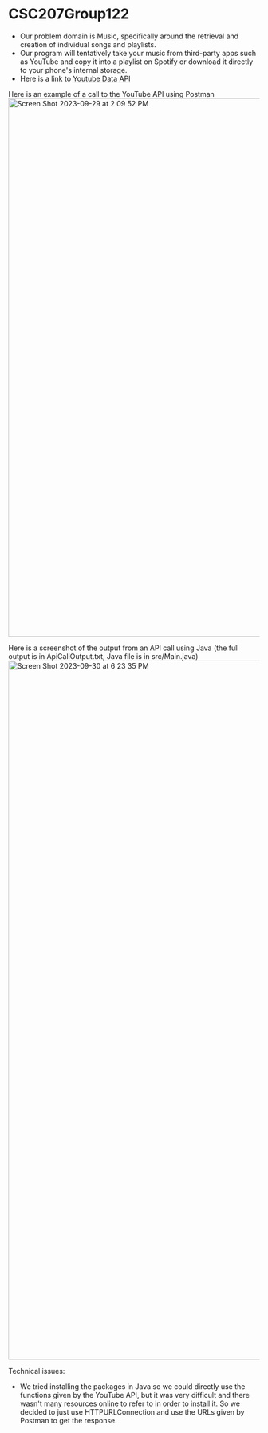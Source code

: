 # CSC207Group122

- Our problem domain is Music, specifically around the retrieval and creation of individual songs and playlists.
- Our program will tentatively take your music from third-party apps such as YouTube and copy it into a playlist on Spotify or download it directly to your phone's internal storage.
- Here is a link to [Youtube Data API](https://developers.google.com/youtube/v3/getting-started)

Here is an example of a call to the YouTube API using Postman
<img width="1077" alt="Screen Shot 2023-09-29 at 2 09 52 PM" src="https://github.com/linyirun/CSC207Group122/assets/38443000/47c7965d-aa60-459b-8e90-5d4f26107225">

Here is a screenshot of the output from an API call using Java (the full output is in ApiCallOutput.txt, Java file is in src/Main.java)
<img width="1399" alt="Screen Shot 2023-09-30 at 6 23 35 PM" src="https://github.com/linyirun/CSC207Group122/assets/15753733/03632aac-38c4-405c-8f8a-7644c9eca996">

Technical issues:
- We tried installing the packages in Java so we could directly use the functions given by the YouTube API, but it was very difficult and there wasn't many resources online to refer to in order to install it. So we decided to just use HTTPURLConnection and use the URLs given by Postman to get the response.
